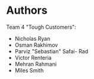 # Authors
Team 4 "Tough Customers": 
- Nicholas Ryan
- Osman Rakhimov
- Parviz "Sebastian" Safai- Rad
- Victor Renteria
- Mehran Rahmani
- Miles Smith
